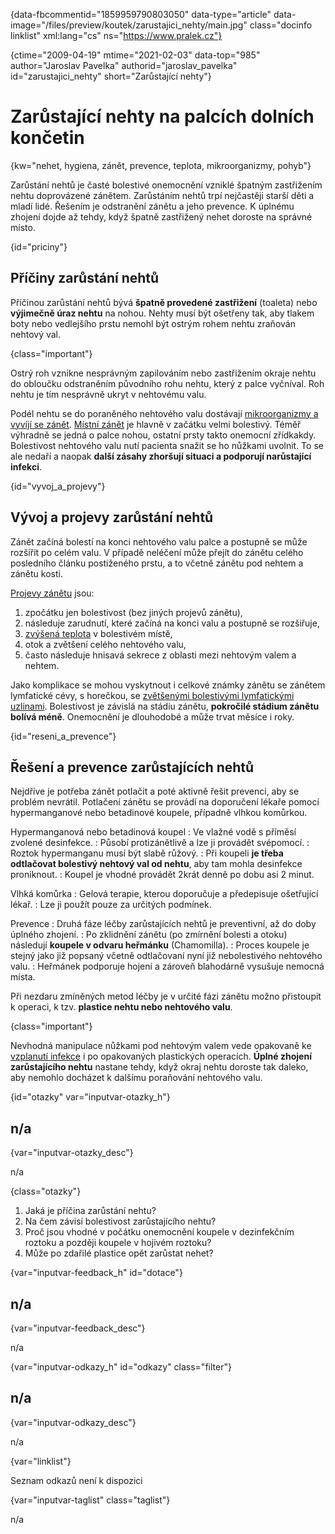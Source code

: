 
{data-fbcommentid="1859959790803050" data-type="article" data-image="/files/preview/koutek/zarustajici_nehty/main.jpg" class="docinfo linklist" xml:lang="cs" ns="https://www.pralek.cz"}

{ctime="2009-04-19" mtime="2021-02-03" data-top="985" author="Jaroslav Pavelka" authorid="jaroslav\_pavelka" id="zarustajici\_nehty" short="Zarůstající nehty"}

# Zarůstající nehty na palcích dolních končetin

{kw="nehet, hygiena, zánět, prevence, teplota, mikroorganizmy, pohyb"}

Zarůstání nehtů je časté bolestivé onemocnění vzniklé špatným zastřižením nehtu doprovázené zánětem. Zarůstáním nehtů trpí nejčastěji starší děti a mladí lidé. Řešením je odstranění zánětu a jeho prevence. K úplnému zhojení dojde až tehdy, když špatně zastřižený nehet doroste na správné místo.

{id="priciny"}

## Příčiny zarůstání nehtů

Příčinou zarůstání nehtů bývá **špatně provedené zastřižení** (toaleta) nebo **výjimečně úraz nehtu** na nohou. Nehty musí být ošetřeny tak, aby tlakem boty nebo vedlejšího prstu nemohl být ostrým rohem nehtu zraňován nehtový val.

{class="important"}

Ostrý roh vznikne nesprávným zapilováním nebo zastřižením okraje nehtu do obloučku odstraněním původního rohu nehtu, který z palce vyčníval. Roh nehtu je tím nesprávně ukryt v nehtovému valu.

Podél nehtu se do poraněného nehtového valu dostávají [mikroorganizmy a vyvíjí se zánět][1]. [Místní zánět][2] je hlavně v začátku velmi bolestivý. Téměř výhradně se jedná o palce nohou, ostatní prsty takto onemocní zřídkakdy. Bolestivost nehtového valu nutí pacienta snažit se ho nůžkami uvolnit. To se ale nedaří a naopak **další zásahy zhoršují situaci a podporují narůstající infekci**.

{id="vyvoj\_a\_projevy"}

## Vývoj a projevy zarůstání nehtů

Zánět začíná bolestí na konci nehtového valu palce a postupně se může rozšířit po celém valu. V případě neléčení může přejít do zánětu celého posledního článku postiženého prstu, a to včetně zánětu pod nehtem a zánětu kosti.

[Projevy zánětu][3] jsou:

  1. zpočátku jen bolestivost (bez jiných projevů zánětu),
  2. následuje zarudnutí, které začíná na konci valu a postupně se rozšiřuje,
  3. [zvýšená teplota][4] v bolestivém místě,
  4. otok a zvětšení celého nehtového valu,
  5. často následuje hnisavá sekrece z oblasti mezi nehtovým valem a nehtem.

Jako komplikace se mohou vyskytnout i celkové známky zánětu se zánětem lymfatické cévy, s horečkou, se [zvětšenými bolestivými lymfatickými uzlinami][5]. Bolestivost je závislá na stádiu zánětu, **pokročilé stádium zánětu bolívá méně**. Onemocnění je dlouhodobé a může trvat měsíce i roky.

{id="reseni\_a\_prevence"}

## Řešení a prevence zarůstajících nehtů

Nejdříve je potřeba zánět potlačit a poté aktivně řešit prevenci, aby se problém nevrátil. Potlačení zánětu se provádí na doporučení lékaře pomocí hypermanganové nebo betadinové koupele, případně vlhkou komůrkou.

Hypermanganová nebo betadinová koupel
:   Ve vlažné vodě s příměsí zvolené desinfekce.
:   Působí protizánětlivě a lze ji provádět svépomocí.
:   Roztok hypermanganu musí být slabě růžový.
:   Při koupeli **je třeba odtlačovat bolestivý nehtový val od nehtu**, aby tam mohla desinfekce proniknout.
:   Koupel je vhodné provádět 2krát denně po dobu asi 2 minut.

Vlhká komůrka
:   Gelová terapie, kterou doporučuje a předepisuje ošetřující lékař.
:   Lze ji použít pouze za určitých podmínek.

Prevence
:   Druhá fáze léčby zarůstajících nehtů je preventivní, až do doby úplného zhojení.
:   Po zklidnění zánětu (po zmírnění bolesti a otoku) následují **koupele v odvaru heřmánku** (Chamomilla).
:   Proces koupele je stejný jako již popsaný včetně odtlačovaní nyní již nebolestivého nehtového valu.
:   Heřmánek podporuje hojení a zároveň blahodárně vysušuje nemocná místa.

Při nezdaru zmíněných metod léčby je v určité fázi zánětu možno přistoupit k operaci, k tzv. **plastice nehtu nebo nehtového valu**.

{class="important"}

Nevhodná manipulace nůžkami pod nehtovým valem vede opakovaně ke [vzplanutí infekce][1] i po opakovaných plastických operacích. **Úplné zhojení zarůstajícího nehtu** nastane tehdy, když okraj nehtu doroste tak daleko, aby nemohlo docházet k dalšímu poraňování nehtového valu.

{id="otazky" var="inputvar-otazky_h"}

## n/a

{var="inputvar-otazky_desc"}

n/a

{class="otazky"}

  1. Jaká je příčina zarůstání nehtu?
  2. Na čem závisí bolestivost zarůstajícího nehtu?
  3. Proč jsou vhodné v počátku onemocnění koupele v dezinfekčním roztoku a později koupele v hojivém roztoku?
  4. Může po zdařilé plastice opět zarůstat nehet?

{var="inputvar-feedback_h" id="dotace"}

## n/a

{var="inputvar-feedback_desc"}

n/a

{var="inputvar-odkazy_h" id="odkazy" class="filter"}

## n/a

{var="inputvar-odkazy_desc"}

n/a

{var="linklist"}

Seznam odkazů není k dispozici

{var="inputvar-taglist" class="taglist"}

n/a

 [1]: bakterie
 [2]: stadia_zanetu
 [3]: vyvoj_zanetu
 [4]: teplota
 [5]: uzliny

